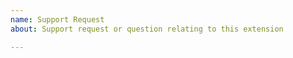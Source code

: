 ```yaml
---
name: Support Request
about: Support request or question relating to this extension

---
```


<!--
STOP -- PLEASE READ!

GitHub is not the right place for support requests.

If you're looking for help, please post your question on the [Kubernetes Slack](http://slack.k8s.io/) ([#gardener](https://kubernetes.slack.com/messages/gardener) channel) or join our [bi-weekly meetings](https://gardener.cloud/docs/contribute/#bi-weekly-meetings).
-->
